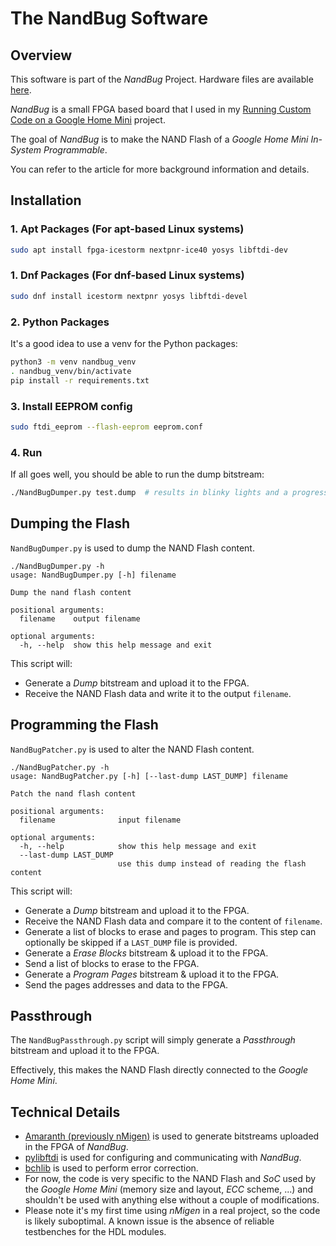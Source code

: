 # The NandBug Software

## Overview

This software is part of the *NandBug* Project. Hardware files are available [here](https://github.com/courk/NandBug-Hardware).

*NandBug* is a small FPGA based board that I used in my [Running Custom Code on a Google Home Mini](https://courk.cc/running-custom-code-google-home-mini-part1) project.

The goal of *NandBug* is to make the NAND Flash of a *Google Home Mini* *In-System Programmable*. 

You can refer to the article for more background information and details.

## Installation
### 1. Apt Packages (For apt-based Linux systems)
```bash
sudo apt install fpga-icestorm nextpnr-ice40 yosys libftdi-dev
```

### 1. Dnf Packages (For dnf-based Linux systems)
```bash
sudo dnf install icestorm nextpnr yosys libftdi-devel
```

### 2. Python Packages
It's a good idea to use a venv for the Python packages:
```bash
python3 -m venv nandbug_venv
. nandbug_venv/bin/activate
pip install -r requirements.txt
```
### 3. Install EEPROM config
```bash
sudo ftdi_eeprom --flash-eeprom eeprom.conf
```

### 4. Run
If all goes well, you should be able to run the dump bitstream:
```bash
./NandBugDumper.py test.dump  # results in blinky lights and a progress bar
```

## Dumping the Flash

`NandBugDumper.py` is used to dump the NAND Flash content.

```text
./NandBugDumper.py -h
usage: NandBugDumper.py [-h] filename

Dump the nand flash content

positional arguments:
  filename    output filename

optional arguments:
  -h, --help  show this help message and exit
```

This script will:

- Generate a *Dump* bitstream and upload it to the FPGA.
- Receive the NAND Flash data and write it to the output `filename`.

## Programming the Flash

`NandBugPatcher.py` is used to alter the NAND Flash content.

```text
./NandBugPatcher.py -h
usage: NandBugPatcher.py [-h] [--last-dump LAST_DUMP] filename

Patch the nand flash content

positional arguments:
  filename              input filename

optional arguments:
  -h, --help            show this help message and exit
  --last-dump LAST_DUMP
                        use this dump instead of reading the flash content
```

This script will:

- Generate a *Dump* bitstream and upload it to the FPGA.
- Receive the NAND Flash data and compare it to the content of `filename`.
- Generate a list of blocks to erase and pages to program. This step can optionally be skipped if a `LAST_DUMP` file is provided.
- Generate a *Erase Blocks* bitstream & upload it to the FPGA.
- Send a list of blocks to erase to the FPGA.
- Generate a *Program Pages* bitstream & upload it to the FPGA.
- Send the pages addresses and data to the FPGA.

## Passthrough

The `NandBugPassthrough.py` script will simply generate a *Passthrough* bitstream and upload it to the FPGA.

Effectively, this makes the NAND Flash directly connected to the *Google Home Mini*.

## Technical Details

- [Amaranth (previously nMigen)](https://github.com/amaranth-lang/amaranth) is used to generate bitstreams uploaded in the FPGA of *NandBug*.
- [pylibftdi](https://pylibftdi.readthedocs.io/en/0.15.0/) is used for configuring and communicating with *NandBug*.
- [bchlib](https://pypi.org/project/bchlib/) is used to perform error correction.
- For now, the code is very specific to the NAND Flash and *SoC* used by the *Google Home Mini* (memory size and layout, *ECC* scheme, ...) and shouldn't be used with anything else without a couple of modifications.
- Please note it's my first time using *nMigen* in a real project, so the code is likely suboptimal. A known issue is the absence of reliable testbenches for the HDL modules.
